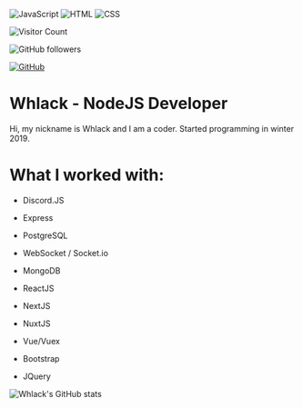 ![JavaScript](https://img.shields.io/badge/-JavaScript-%23e9d54c?logo=javascript&logoColor=white&style=flat-square) ![HTML](https://img.shields.io/badge/-HTML-%23de4b25?logo=html5&logoColor=white&style=flat-square) ![CSS](https://img.shields.io/badge/-CSS-%230174b8?logo=css3&logoColor=white&style=flat-square)




![Visitor Count](https://komarev.com/ghpvc/?username=whlack&color=brightgreen)

<img alt="GitHub followers" src="https://img.shields.io/github/followers/whlack?style=social">

<a href="https://github.com/whlack"><img src="https://img.shields.io/github/followers/whlack.svg?label=GitHub&style=social" alt="GitHub"></a>



# Whlack - NodeJS Developer



Hi, my nickname is Whlack and I am a coder. Started programming in winter 2019.



# What I worked with:

- Discord.JS

- Express

- PostgreSQL

- WebSocket / Socket.io

- MongoDB

- ReactJS

- NextJS

- NuxtJS

- Vue/Vuex

- Bootstrap

- JQuery



![Whlack's GitHub stats](https://github-readme-stats.vercel.app/api?username=whlack&show_icons=true&theme=radical)



